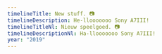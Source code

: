 ```yaml
---
timelineTitle: New stuff. 📷
timelineDescription: He-llooooooo Sony A7III!
timelineTitleNl: Nieuw speelgoed. 📷
timelineDescriptionNl: Ha-llooooooo Sony A7III!
year: "2019"
---
```

